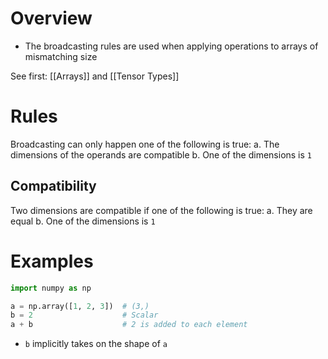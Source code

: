 # Overview
- The broadcasting rules are used when applying operations to arrays of mismatching size

See first: [[Arrays]] and [[Tensor Types]] 

# Rules
Broadcasting can only happen one of the following is true:
a. The dimensions of the operands are compatible
b. One of the dimensions is `1`

## Compatibility
Two dimensions are compatible if one of the following is true:
a. They are equal
b. One of the dimensions is `1`

# Examples
```python
import numpy as np

a = np.array([1, 2, 3])  # (3,)
b = 2                    # Scalar
a + b                    # 2 is added to each element
```

- `b` implicitly takes on the shape of `a`